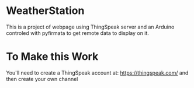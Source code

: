 # WeatherStation
This is a project of webpage using ThingSpeak server and an Arduino controled with pyfirmata to get remote data to display on it.


# **To Make this Work**

You'll need to create a ThingSpeak account at: https://thingspeak.com/ and then create your own channel
